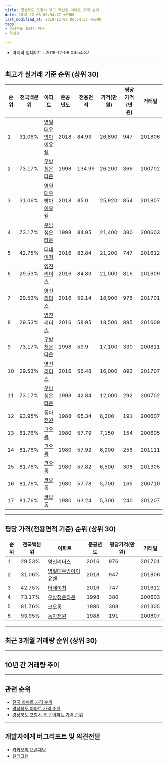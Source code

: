 ```yaml
---
title: 경상북도 포항시 북구 학산동 아파트 가격 순위
date: 2018-12-08 06:54:37 +0900
last_modified_at: 2018-12-08 06:54:37 +0900
tags:
- 경상북도 포항시 북구
- 학산동

---
```


* 마지막 업데이트 : 2018-12-08 06:54:37

---

## 최고가 실거래 기준 순위 (상위 30)


|순위|전국백분위|아파트|준공년도|전용면적|가격(만원)|평당가격(만원)|거래일|
|---|---|---|---|---|---|---|---|
|1|31.06%|[영일대우방아이유쉘](https://search.naver.com/search.naver?query=%EA%B2%BD%EC%83%81%EB%B6%81%EB%8F%84+%ED%8F%AC%ED%95%AD%EC%8B%9C+%EB%B6%81%EA%B5%AC+%ED%95%99%EC%82%B0%EB%8F%99+%EC%98%81%EC%9D%BC%EB%8C%80%EC%9A%B0%EB%B0%A9%EC%95%84%EC%9D%B4%EC%9C%A0%EC%89%98)|2018|84.93|26,890|947|201806|
|2|73.17%|[우방청운타운](https://search.naver.com/search.naver?query=%EA%B2%BD%EC%83%81%EB%B6%81%EB%8F%84+%ED%8F%AC%ED%95%AD%EC%8B%9C+%EB%B6%81%EA%B5%AC+%ED%95%99%EC%82%B0%EB%8F%99+%EC%9A%B0%EB%B0%A9%EC%B2%AD%EC%9A%B4%ED%83%80%EC%9A%B4)|1998|134.99|26,200|366|200702|
|3|31.06%|[영일대우방아이유쉘](https://search.naver.com/search.naver?query=%EA%B2%BD%EC%83%81%EB%B6%81%EB%8F%84+%ED%8F%AC%ED%95%AD%EC%8B%9C+%EB%B6%81%EA%B5%AC+%ED%95%99%EC%82%B0%EB%8F%99+%EC%98%81%EC%9D%BC%EB%8C%80%EC%9A%B0%EB%B0%A9%EC%95%84%EC%9D%B4%EC%9C%A0%EC%89%98)|2018|85.0|25,920|854|201807|
|4|73.17%|[우방청운타운](https://search.naver.com/search.naver?query=%EA%B2%BD%EC%83%81%EB%B6%81%EB%8F%84+%ED%8F%AC%ED%95%AD%EC%8B%9C+%EB%B6%81%EA%B5%AC+%ED%95%99%EC%82%B0%EB%8F%99+%EC%9A%B0%EB%B0%A9%EC%B2%AD%EC%9A%B4%ED%83%80%EC%9A%B4)|1998|84.95|21,400|380|200603|
|5|42.75%|[더네이처](https://search.naver.com/search.naver?query=%EA%B2%BD%EC%83%81%EB%B6%81%EB%8F%84+%ED%8F%AC%ED%95%AD%EC%8B%9C+%EB%B6%81%EA%B5%AC+%ED%95%99%EC%82%B0%EB%8F%99+%EB%8D%94%EB%84%A4%EC%9D%B4%EC%B2%98)|2016|83.84|21,200|747|201612|
|6|29.53%|[영진리더스](https://search.naver.com/search.naver?query=%EA%B2%BD%EC%83%81%EB%B6%81%EB%8F%84+%ED%8F%AC%ED%95%AD%EC%8B%9C+%EB%B6%81%EA%B5%AC+%ED%95%99%EC%82%B0%EB%8F%99+%EC%98%81%EC%A7%84%EB%A6%AC%EB%8D%94%EC%8A%A4)|2016|84.89|21,000|816|201609|
|7|29.53%|[영진리더스](https://search.naver.com/search.naver?query=%EA%B2%BD%EC%83%81%EB%B6%81%EB%8F%84+%ED%8F%AC%ED%95%AD%EC%8B%9C+%EB%B6%81%EA%B5%AC+%ED%95%99%EC%82%B0%EB%8F%99+%EC%98%81%EC%A7%84%EB%A6%AC%EB%8D%94%EC%8A%A4)|2016|59.14|18,900|976|201701|
|8|29.53%|[영진리더스](https://search.naver.com/search.naver?query=%EA%B2%BD%EC%83%81%EB%B6%81%EB%8F%84+%ED%8F%AC%ED%95%AD%EC%8B%9C+%EB%B6%81%EA%B5%AC+%ED%95%99%EC%82%B0%EB%8F%99+%EC%98%81%EC%A7%84%EB%A6%AC%EB%8D%94%EC%8A%A4)|2016|58.95|18,500|895|201609|
|9|73.17%|[우방청운타운](https://search.naver.com/search.naver?query=%EA%B2%BD%EC%83%81%EB%B6%81%EB%8F%84+%ED%8F%AC%ED%95%AD%EC%8B%9C+%EB%B6%81%EA%B5%AC+%ED%95%99%EC%82%B0%EB%8F%99+%EC%9A%B0%EB%B0%A9%EC%B2%AD%EC%9A%B4%ED%83%80%EC%9A%B4)|1998|59.9|17,100|330|200811|
|10|29.53%|[영진리더스](https://search.naver.com/search.naver?query=%EA%B2%BD%EC%83%81%EB%B6%81%EB%8F%84+%ED%8F%AC%ED%95%AD%EC%8B%9C+%EB%B6%81%EA%B5%AC+%ED%95%99%EC%82%B0%EB%8F%99+%EC%98%81%EC%A7%84%EB%A6%AC%EB%8D%94%EC%8A%A4)|2016|56.48|16,000|893|201707|
|11|73.17%|[우방청운타운](https://search.naver.com/search.naver?query=%EA%B2%BD%EC%83%81%EB%B6%81%EB%8F%84+%ED%8F%AC%ED%95%AD%EC%8B%9C+%EB%B6%81%EA%B5%AC+%ED%95%99%EC%82%B0%EB%8F%99+%EC%9A%B0%EB%B0%A9%EC%B2%AD%EC%9A%B4%ED%83%80%EC%9A%B4)|1998|42.84|12,000|292|200702|
|12|93.95%|[동아전원](https://search.naver.com/search.naver?query=%EA%B2%BD%EC%83%81%EB%B6%81%EB%8F%84+%ED%8F%AC%ED%95%AD%EC%8B%9C+%EB%B6%81%EA%B5%AC+%ED%95%99%EC%82%B0%EB%8F%99+%EB%8F%99%EC%95%84%EC%A0%84%EC%9B%90)|1988|65.34|8,200|191|200607|
|13|81.76%|[코오롱](https://search.naver.com/search.naver?query=%EA%B2%BD%EC%83%81%EB%B6%81%EB%8F%84+%ED%8F%AC%ED%95%AD%EC%8B%9C+%EB%B6%81%EA%B5%AC+%ED%95%99%EC%82%B0%EB%8F%99+%EC%BD%94%EC%98%A4%EB%A1%B1)|1980|57.79|7,150|154|200605|
|14|81.76%|[코오롱](https://search.naver.com/search.naver?query=%EA%B2%BD%EC%83%81%EB%B6%81%EB%8F%84+%ED%8F%AC%ED%95%AD%EC%8B%9C+%EB%B6%81%EA%B5%AC+%ED%95%99%EC%82%B0%EB%8F%99+%EC%BD%94%EC%98%A4%EB%A1%B1)|1980|57.92|6,900|256|201111|
|15|81.76%|[코오롱](https://search.naver.com/search.naver?query=%EA%B2%BD%EC%83%81%EB%B6%81%EB%8F%84+%ED%8F%AC%ED%95%AD%EC%8B%9C+%EB%B6%81%EA%B5%AC+%ED%95%99%EC%82%B0%EB%8F%99+%EC%BD%94%EC%98%A4%EB%A1%B1)|1980|57.82|6,500|308|201305|
|16|81.76%|[코오롱](https://search.naver.com/search.naver?query=%EA%B2%BD%EC%83%81%EB%B6%81%EB%8F%84+%ED%8F%AC%ED%95%AD%EC%8B%9C+%EB%B6%81%EA%B5%AC+%ED%95%99%EC%82%B0%EB%8F%99+%EC%BD%94%EC%98%A4%EB%A1%B1)|1980|57.78|5,700|165|200710|
|17|81.76%|[코오롱](https://search.naver.com/search.naver?query=%EA%B2%BD%EC%83%81%EB%B6%81%EB%8F%84+%ED%8F%AC%ED%95%AD%EC%8B%9C+%EB%B6%81%EA%B5%AC+%ED%95%99%EC%82%B0%EB%8F%99+%EC%BD%94%EC%98%A4%EB%A1%B1)|1980|63.24|5,300|240|201207|


---

## 평당 가격(전용면적 기준) 순위 (상위 30)


|순위|전국백분위|아파트|준공년도|평당가격(만원)|거래일|
|---|---|---|---|---|---|
|1|29.53%|[영진리더스](https://search.naver.com/search.naver?query=%EA%B2%BD%EC%83%81%EB%B6%81%EB%8F%84+%ED%8F%AC%ED%95%AD%EC%8B%9C+%EB%B6%81%EA%B5%AC+%ED%95%99%EC%82%B0%EB%8F%99+%EC%98%81%EC%A7%84%EB%A6%AC%EB%8D%94%EC%8A%A4)|2016|976|201701|
|2|31.06%|[영일대우방아이유쉘](https://search.naver.com/search.naver?query=%EA%B2%BD%EC%83%81%EB%B6%81%EB%8F%84+%ED%8F%AC%ED%95%AD%EC%8B%9C+%EB%B6%81%EA%B5%AC+%ED%95%99%EC%82%B0%EB%8F%99+%EC%98%81%EC%9D%BC%EB%8C%80%EC%9A%B0%EB%B0%A9%EC%95%84%EC%9D%B4%EC%9C%A0%EC%89%98)|2018|947|201806|
|3|42.75%|[더네이처](https://search.naver.com/search.naver?query=%EA%B2%BD%EC%83%81%EB%B6%81%EB%8F%84+%ED%8F%AC%ED%95%AD%EC%8B%9C+%EB%B6%81%EA%B5%AC+%ED%95%99%EC%82%B0%EB%8F%99+%EB%8D%94%EB%84%A4%EC%9D%B4%EC%B2%98)|2016|747|201612|
|4|73.17%|[우방청운타운](https://search.naver.com/search.naver?query=%EA%B2%BD%EC%83%81%EB%B6%81%EB%8F%84+%ED%8F%AC%ED%95%AD%EC%8B%9C+%EB%B6%81%EA%B5%AC+%ED%95%99%EC%82%B0%EB%8F%99+%EC%9A%B0%EB%B0%A9%EC%B2%AD%EC%9A%B4%ED%83%80%EC%9A%B4)|1998|380|200603|
|5|81.76%|[코오롱](https://search.naver.com/search.naver?query=%EA%B2%BD%EC%83%81%EB%B6%81%EB%8F%84+%ED%8F%AC%ED%95%AD%EC%8B%9C+%EB%B6%81%EA%B5%AC+%ED%95%99%EC%82%B0%EB%8F%99+%EC%BD%94%EC%98%A4%EB%A1%B1)|1980|308|201305|
|6|93.95%|[동아전원](https://search.naver.com/search.naver?query=%EA%B2%BD%EC%83%81%EB%B6%81%EB%8F%84+%ED%8F%AC%ED%95%AD%EC%8B%9C+%EB%B6%81%EA%B5%AC+%ED%95%99%EC%82%B0%EB%8F%99+%EB%8F%99%EC%95%84%EC%A0%84%EC%9B%90)|1988|191|200607|


---

## 최근 3개월 거래량 순위 (상위 30)


<div style="width:100%;">
    <canvas id="deal_count_ranking" height="250"></canvas>
</div>


<script>
new Chart(document.getElementById("deal_count_ranking"), {
    type: 'horizontalBar',
    data: {
        labels: ['우방청운타운', '영일대우방아이유쉘'],
        datasets: [{
            label: '실거래 수',
            data: [1, 1],
            borderColor: "rgba(255, 0, 128, 1)",
            backgroundColor: "rgba(255, 0, 128, 0.5)",
            fill: false,
        }]
    },
    options: {
        responsive: true,
        title: {
            display: true,
            text: '최근 3개월 거래량 순위'
        },
        tooltips: {
            mode: 'index',
            intersect: false,
            callbacks: {
                title: function(tooltipItems, data) {
                    return "실거래 수:";
                },
                label: function(tooltipItem, data) {
                    return data.labels[tooltipItem.index] + ": " + tooltipItem.xLabel;
                }
            }
        },
        hover: {
            mode: 'nearest',
            intersect: true
        },
        scales: {
            xAxes: [{
                display: true,
                scaleLabel: {
                    display: true,
                    labelString: '실거래 수'
                },
                ticks: {
                    suggestedMin: 0,
                }
            }],
            yAxes: [{
                display: true,
                ticks: {
                    autoSkip: false,
                    callback: function(value, index, values) {
                        if (value.length > 15)
                            return value.substr(0, 13) + "...";
                        else
                            return value;
                    }
                },
                scaleLabel: {
                    display: false,
                }
            }]
        }
    }
});

</script>


---

## 10년 간 거래량 추이


<div style="width:100%;">
    <canvas id="deal_progress" height="250"></canvas>
</div>

<script>
new Chart(document.getElementById("deal_progress"), {
    type: 'line',
    data: {
        labels: ['200812','200901','200902','200903','200904','200905','200906','200907','200908','200909','200910','200911','200912','201001','201002','201003','201004','201005','201006','201007','201008','201009','201010','201011','201012','201101','201102','201103','201104','201105','201106','201107','201108','201109','201110','201111','201112','201201','201202','201203','201204','201205','201206','201207','201208','201209','201210','201211','201212','201301','201302','201303','201304','201305','201306','201307','201308','201309','201310','201311','201312','201401','201402','201403','201404','201405','201406','201407','201408','201409','201410','201411','201412','201501','201502','201503','201504','201505','201506','201507','201508','201509','201510','201511','201512','201601','201602','201603','201604','201605','201606','201607','201608','201609','201610','201611','201612','201701','201702','201703','201704','201705','201706','201707','201708','201709','201710','201711','201712','201801','201802','201803','201804','201805','201806','201807','201808','201809','201810','201811','201812'],
        datasets: [{
            label: '실거래 수',
            pointRadius: 1,
            data: [2, 3, 2, 2, 7, 3, 7, 5, 3, 6, 2, 8, 4, 1, 0, 3, 6, 6, 1, 4, 4, 2, 4, 7, 8, 4, 6, 9, 12, 14, 3, 6, 10, 4, 4, 8, 6, 6, 4, 6, 5, 6, 5, 3, 5, 4, 4, 6, 4, 2, 4, 5, 5, 5, 5, 3, 1, 3, 10, 3, 3, 3, 6, 3, 6, 5, 0, 6, 8, 9, 2, 2, 3, 4, 5, 10, 6, 10, 10, 2, 3, 2, 4, 0, 0, 1, 2, 4, 2, 0, 4, 2, 4, 2, 3, 3, 4, 4, 2, 5, 1, 4, 7, 6, 5, 4, 5, 1, 1, 4, 0, 4, 4, 3, 3, 2, 2, 1, 2, 0, 0],
            borderColor: "rgba(255, 201, 14, 1)",
            backgroundColor: "rgba(255, 201, 14, 0.5)",
            fill: true,
        }]
    },
    options: {
        responsive: true,
        title: {
            display: true,
            text: '10년간 거래량 추이'
        },
        tooltips: {
            mode: 'index',
            intersect: false,
        },
        hover: {
            mode: 'nearest',
            intersect: true
        },
        scales: {
            xAxes: [{
                display: true,
                scaleLabel: {
                    display: true,
                    labelString: '년/월'
                }
            }],
            yAxes: [{
                display: true,
                ticks: {
                    suggestedMin: 0,
                },
                scaleLabel: {
                    display: true,
                    labelString: '실거래 수'
                }
            }]
        }
    }
});

</script>


---

## 관련 순위

- [전국 아파트 가격 순위](https://inasie.github.io/apt-ranking/전국)
- [경상북도 아파트 가격 순위](https://inasie.github.io/apt-ranking/경상북도)
- [경상북도 포항시 북구 아파트 가격 순위](https://inasie.github.io/apt-ranking/경상북도-포항시-북구)


---

## 개발자에게 버그리포트 및 의견전달

- [카카오톡 오픈채팅](https://open.kakao.com/o/gLJUAP4)
- [텔레그램](https://t.me/inasie)

